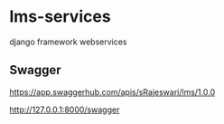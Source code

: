 # lms-services
django framework webservices
## Swagger
https://app.swaggerhub.com/apis/sRajeswari/lms/1.0.0

http://127.0.0.1:8000/swagger
